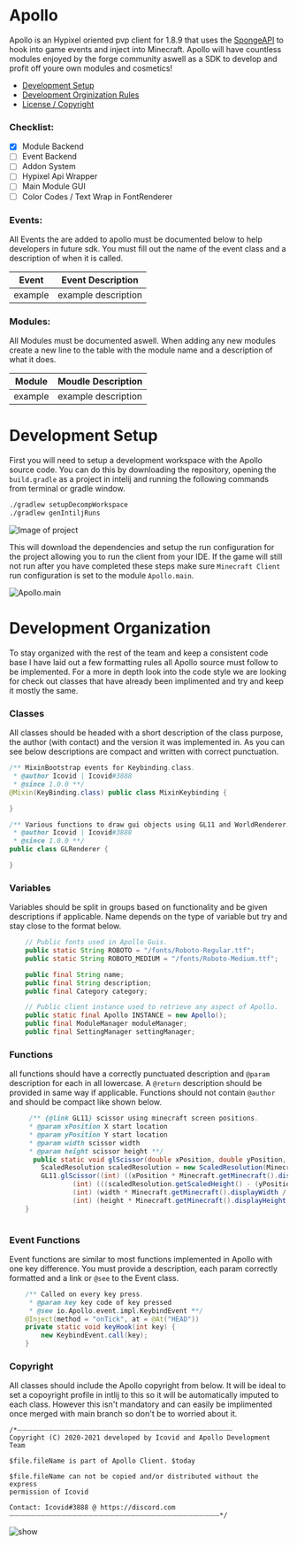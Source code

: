 # Apollo

Apollo is an Hypixel oriented pvp client for 1.8.9 that uses the [SpongeAPI](https://www.spongepowered.org) to hook into game events and inject into Minecraft. Apollo will have countless modules enjoyed by the forge community aswell as a SDK to develop and profit off youre own modules and cosmetics!

- [Development Setup](#development-setup)
- [Development Orginization Rules](#development-organization)
- [License / Copyright](#copyright)

### Checklist:

- [x] Module Backend
- [ ] Event Backend
- [ ] Addon System
- [ ] Hypixel Api Wrapper
- [ ] Main Module GUI
- [ ] Color Codes / Text Wrap in FontRenderer

### Events:

All Events the are added to apollo must be documented below to help developers in future sdk. You must fill out the name of the event class and a description of when it is called.

| Event | Event Description |
| --- | --- |
| example | example description|

### Modules:

All Modules must be documented aswell. When adding any new modules create a new line to the table with the module name and a description of what it does.

| Module | Moudle Description |
| --- | --- |
| example | example description|

# Development Setup

First you will need to setup a development workspace with the Apollo source code. You can do this by downloading the repository, opening the `build.gradle` as a project in intelij and running the following commands from terminal or gradle window.

```bash
./gradlew setupDecompWorkspace
./gradlew genIntiljRuns
```

![Image of project](https://media.discordapp.net/attachments/747901986770518047/750929662795972740/Screen_Shot_2020-09-02_at_11.06.15_PM.png)

This will download the dependencies and setup the run configuration for the project allowing you to run the client from your IDE. If the game will still not run after you have completed these steps make sure `Minecraft Client` run configuration is set to the module `Apollo.main`.

![Apollo.main](https://media.discordapp.net/attachments/747901986770518047/750931022694318120/Screen_Shot_2020-09-02_at_11.11.31_PM.png)

# Development Organization 

To stay organized with the rest of the team and keep a consistent code base I have laid out a few formatting rules all Apollo source must follow to be implemented. For a more in depth look into the code style we are looking for check out classes that have already been implimented and try and keep it mostly the same.

### Classes
All classes should be headed with a short description of the class purpose, the author (with contact) and the version it was implemented in. As you can see below descriptions are compact and written with correct punctuation.

```java
/** MixinBootstrap events for Keybinding.class.
 * @author Icovid | Icovid#3888
 * @since 1.0.0 **/
@Mixin(KeyBinding.class) public class MixinKeybinding {

}

/** Various functions to draw gui objects using GL11 and WorldRenderer.
 * @author Icovid | Icovid#3888
 * @since 1.0.0 **/
public class GLRenderer {

}
```

### Variables
Variables should be split in groups based on functionality and be given descriptions if applicable. Name depends on the type of variable but try and stay close to the format below.

```java
    // Public fonts used in Apollo Guis.
    public static String ROBOTO = "/fonts/Roboto-Regular.ttf";
    public static String ROBOTO_MEDIUM = "/fonts/Roboto-Medium.ttf";

    public final String name;
    public final String description;
    public final Category category;

    // Public client instance used to retrieve any aspect of Apollo.
    public static final Apollo INSTANCE = new Apollo();
    public final ModuleManager moduleManager;
    public final SettingManager settingManager;
```

### Functions
all functions should have a correctly punctuated description and `@param` description for each in all lowercase. A `@return` description should be provided in same way if applicable. Functions should not contain `@author` and should be compact like shown below.

```java 
     /** {@link GL11} scissor using minecraft screen positions.
     * @param xPosition X start location
     * @param yPosition Y start location
     * @param width scissor width
     * @param height scissor height **/
      public static void glScissor(double xPosition, double yPosition, double width, double height) {
        ScaledResolution scaledResolution = new ScaledResolution(Minecraft.getMinecraft());
        GL11.glScissor((int) ((xPosition * Minecraft.getMinecraft().displayWidth) / scaledResolution.getScaledWidth()),
                (int) (((scaledResolution.getScaledHeight() - (yPosition + height)) * Minecraft.getMinecraft().displayHeight) / scaledResolution.getScaledHeight()),
                (int) (width * Minecraft.getMinecraft().displayWidth / scaledResolution.getScaledWidth()),
                (int) (height * Minecraft.getMinecraft().displayHeight / scaledResolution.getScaledHeight()));
    }
     
```

### Event Functions
Event functions are similar to most functions implemented in Apollo with one key difference. You must provide a description, each param correctly formatted and a link or `@see` to the Event class.

```java
    /** Called on every key press.
     * @param key key code of key pressed 
     * @see io.Apollo.event.impl.KeybindEvent **/
    @Inject(method = "onTick", at = @At("HEAD"))
    private static void keyHook(int key) {
        new KeybindEvent.call(key);
    }
```

### Copyright
All classes should include the Apollo copyright from below. It will be ideal to set a copoyright profile in intlij to this so it will be automatically imputed to each class. However this isn't mandatory and can easily be implimented once merged with main branch so don't be to worried about it.

```
/*⏤⏤⏤⏤⏤⏤⏤⏤⏤⏤⏤⏤⏤⏤⏤⏤⏤⏤⏤⏤⏤⏤⏤⏤⏤⏤⏤⏤⏤⏤⏤⏤⏤⏤⏤⏤⏤⏤⏤⏤⏤
Copyright (C) 2020-2021 developed by Icovid and Apollo Development Team

$file.fileName is part of Apollo Client. $today

$file.fileName can not be copied and/or distributed without the express
permission of Icovid

Contact: Icovid#3888 @ https://discord.com
⏤⏤⏤⏤⏤⏤⏤⏤⏤⏤⏤⏤⏤⏤⏤⏤⏤⏤⏤⏤⏤⏤⏤⏤⏤⏤⏤⏤⏤⏤⏤⏤⏤⏤⏤⏤⏤⏤⏤⏤*/
```

![show](https://media.discordapp.net/attachments/747901986770518047/750940281657884702/Screen_Shot_2020-09-02_at_11.48.16_PM.png?width=1500&height=859)

